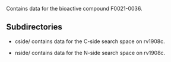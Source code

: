 Contains data for the bioactive compound F0021-0036.

## Subdirectories

- cside/ contains data for the C-side search space on rv1908c.

- nside/ contains data for the N-side search space on rv1908c.

